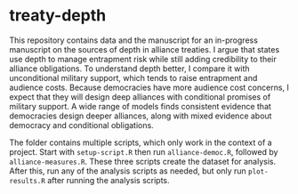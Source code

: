 # treaty-depth

This repository contains data and the manuscript for an in-progress manuscript on the sources of depth in alliance treaties. I argue that states use depth to manage entrapment risk while still adding credibility to their alliance obligations. To understand depth better, I compare it with unconditional military support, which tends to raise entrapment and audience costs. Because democracies have more audience cost concerns, I expect that they will design deep alliances with conditional promises of military support. A wide range of models finds consistent evidence that democracies design deeper alliances, along with mixed evidence about democracy and conditional obligations. 

The folder contains multiple scripts, which only work in the context of a project. Start with `setup-script.R` then run `alliance-democ.R`, followed by `alliance-measures.R`. These three scripts create the dataset for analysis. After this, run any of the analysis scripts as needed, but only run `plot-results.R` after running the analysis scripts. 
